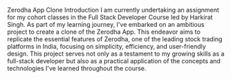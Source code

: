 Zerodha App Clone
Introduction
I am currently undertaking an assignment for my cohort classes in the Full Stack Developer Course led by Harkirat Singh.
As part of my learning journey, I've embarked on an ambitious project to create a clone of the Zerodha App. 
This endeavor aims to replicate the essential features of Zerodha, one of the leading stock trading platforms in India, 
focusing on simplicity, efficiency, and user-friendly design. This project serves not only as a testament to my growing skills as a full-stack developer but also as a practical application of the concepts and 
technologies I've learned throughout the course.
